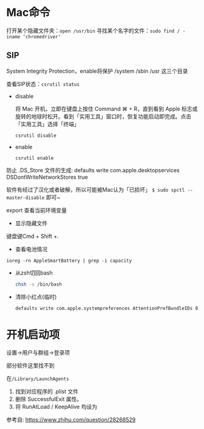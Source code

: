 # Mac命令  
打开某个隐藏文件夹：`open /usr/bin` 
寻找某个名字的文件：`sudo find / -iname ‘chromedriver'` 

## SIP

System Integrity Protection，enable将保护 /system /sbin /usr 这三个目录

查看SIP状态：`csrutil status` 

* disable

  将 Mac 开机，立即在键盘上按住 Command ⌘ + R，直到看到 Apple 标志或旋转的地球时松开。看到「实用工具」窗口时，恢复功能启动即完成。点击「实用工具」选择「终端」

  `csrutil disable`

* enable

  `csrutil enable`

防止 .DS_Store 文件的生成: defaults write com.apple.desktopservices DSDontWriteNetworkStores true 

软件有经过了汉化或者破解，所以可能被Mac认为「已损坏」
`$ sudo spctl --master-disable` 即可~

export 查看当前环境变量

* 显示隐藏文件

键盘键Cmd + Shift +.

* 查看电池情况

`ioreg -rn AppleSmartBattery | grep -i capacity`

* 从zsh切回bash

  ```sh
  chsh -s /bin/bash
  ```

* 清除小红点(临时)

  ```sh
  defaults write com.apple.systempreferences AttentionPrefBundleIDs 0
  ```

# 开机启动项

设置→用户与群组→登录项

部分软件这里找不到

在`/Library/LaunchAgents`

1. 找到对应程序的 .plist 文件
2. 删除 SuccessfulExit 属性。
3. 将 RunAtLoad / KeepAlive 均设为 <false/>

参考自: https://www.zhihu.com/question/28268529

